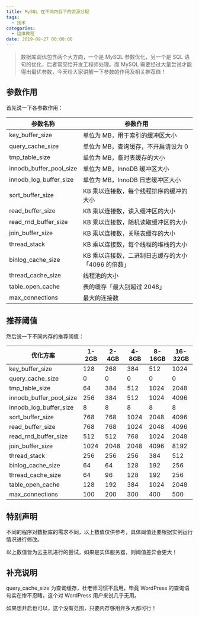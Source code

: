 ```yaml
---
title: MySQL 在不同内存下的资源分配
tags:
  - 技术
categories:
  - 运维教程
date: 2019-09-27 00:00:00
---
```


> 数据库调优包含两个大方向，一个是 MySQL 参数优化，另一个是 SQL 语句的优化，后者常交给开发工程师处理。而 MySQL 需要经过大量尝试才能得出最优参数，今天给大家讲解一下参数的作用及相关推荐值！

<!-- more -->

## 参数作用

首先说一下各参数作用：

| 参数名称 | 参数作用 |
| - | - |
| key_buffer_size | 单位为 MB，用于索引的缓冲区大小 |
| query_cache_size | 单位为 MB，查询缓存，不开启请设为 0 |
| tmp_table_size | 单位为 MB，临时表缓存的大小 |
| innodb_buffer_pool_size | 单位为 MB，InnoDB 缓冲区大小 |
| innodb_log_buffer_size | 单位为 MB，InnoDB 日志缓冲区大小 |
| sort_buffer_size | KB 乘以连接数，每个线程排序的缓冲的大小 |
| read_buffer_size | KB 乘以连接数，读入缓冲区的大小 |
| read_rnd_buffer_size | KB 乘以连接数，随机读取缓冲区的大小 |
| join_buffer_size | KB 乘以连接数，关联表缓存的大小 |
| thread_stack | KB 乘以连接数，每个线程的堆栈的大小 |
| binlog_cache_size | KB 乘以连接数，二进制日志缓存的大小「4096 的倍数」 |
| thread_cache_size | 线程池的大小 |
| table_open_cache | 表的缓存「最大别超过 2048」 |
| max_connections | 最大的连接数 |

## 推荐阈值

然后说一下不同内存的推荐阈值：

| 优化方案 | 1-2GB | 2-4GB | 4-8GB | 8-16GB | 16-32GB |
| - | - | - | - | - | - |
| key_buffer_size | 128 | 268 | 384 | 512 | 1024 |
| query_cache_size | 0 | 0 | 0 | 0 | 0 |
| tmp_table_size | 64 | 384 | 512 | 1024 | 2048 |
| innodb_buffer_pool_size | 256 | 384 | 512 | 1024 | 4096 |
| innodb_log_buffer_size | 8 | 8 | 8 | 8 | 8 |
| sort_buffer_size | 768 | 768 | 1024 | 2048 | 4096 |
| read_buffer_size | 768 | 768 | 1024 | 2048 | 4096 |
| read_rnd_buffer_size | 512 | 512 | 768 | 1024 | 2048 |
| join_buffer_size | 1024 | 2048 | 2048 | 4096 | 8192 |
| thread_stack | 256 | 256 | 256 | 384 | 512 |
| binlog_cache_size | 64 | 64 | 128 | 192 | 256 |
| thread_cache_size | 64 | 96 | 128 | 192 | 256 |
| table_open_cache | 128 | 192 | 384 | 1024 | 2048 |
| max_connections | 100 | 200 | 300 | 400 | 500 |

## 特别声明

不同的程序对数据库的需求不同，以上数值仅供参考，具体阈值还要根据实例运行情况进行修改。

以上数值皆为云主机进行的尝试，如果是实体服务器，则阈值差异会更大！

## 补充说明

query_cache_size 为查询缓存，杜老师习惯不启用，毕竟 WordPress 的查询语句实在惨不忍睹，这个对 WordPress 用户来说几乎无用。

如果想开启也可以，这个没有范围，只要内存够用开多大都可行！